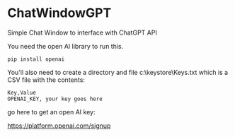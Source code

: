 # ChatWindowGPT
Simple Chat Window to interface with ChatGPT API

You need the open AI library to run this. 


```
pip install openai
```


You'll also need to create a directory and file c:\keystore\Keys.txt which is a CSV file with the contents:
```
Key,Value
OPENAI_KEY, your key goes here 
```
go here to get an open AI key:

https://platform.openai.com/signup
